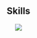 <div align="center">
 <h2 align="center">Skills</h2>
    <img src="https://skillicons.dev/icons?i=c,go,python,bash,docker,mongodb,redis,postgres,jenkins,rabbitmq,kafka,kubernetes,linux,git,nginx&perline=5" />
</div>
